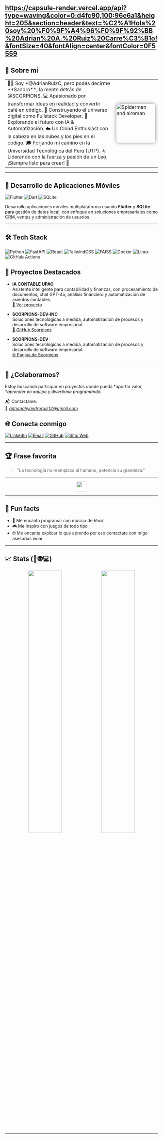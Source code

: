 
https://capsule-render.vercel.app/api?type=waving&color=0:d4fc90,100:96e6a1&height=205&section=header&text=%C2%A1Hola%20soy%20%F0%9F%A4%96%F0%9F%92%BB%20Adrian%20A.%20Ruiz%20Carre%C3%B1o!&fontSize=40&fontAlign=center&fontColor=0F5559
---

## 👾 Sobre mí

<table>
<tr>
<td>
🙋‍♂️ Soy *@AdrianRuizC, pero podés decirme **Sandro**, la mente detrás de @SCORPIONS.
💻 Apasionado por transformar ideas en realidad y convertir café en código.
🚀 Construyendo el universo digital como Fullstack Developer.
🤖 Explorando el futuro con IA & Automatización.
☁️ Un Cloud Enthusiast con la cabeza en las nubes y los pies en el código.
🎓 Forjando mi camino en la Universidad Tecnológica del Perú (UTP).
♌ Liderando con la fuerza y pasión de un Leo. ¡Siempre listo para crear! 🫡
</td>
<td>
  <img src="https://static0.srcdn.com/wordpress/wp-content/uploads/2021/06/Tony-stark-homecoming-plan-would-have-caused-spiderman-identity-twist-Spiderman-far-from-home.jpg" width="130" alt="Spiderman and airoman" style="border-radius: 12px; box-shadow: 0 0 12px #999;">
</td>
</tr>
</table>

---

## 🚀 Desarrollo de Aplicaciones Móviles

![Flutter](https://img.shields.io/badge/-Flutter-333?style=flat&logo=flutter)
![Dart](https://img.shields.io/badge/-Dart-333?style=flat&logo=dart)
![SQLite](https://img.shields.io/badge/-SQLite-333?style=flat&logo=sqlite)

Desarrollo aplicaciones móviles multiplataforma usando **Flutter** y **SQLite** para gestión de datos local, con enfoque en soluciones empresariales como CRM, ventas y administración de usuarios.

---

## 🛠️ Tech Stack

![Python](https://img.shields.io/badge/-Python-333?style=flat&logo=python)
![FastAPI](https://img.shields.io/badge/-FastAPI-333?style=flat&logo=fastapi)
![React](https://img.shields.io/badge/-React-333?style=flat&logo=react)
![TailwindCSS](https://img.shields.io/badge/-TailwindCSS-333?style=flat&logo=tailwindcss)
![FAISS](https://img.shields.io/badge/-FAISS-333?style=flat)
![Docker](https://img.shields.io/badge/-Docker-333?style=flat&logo=docker)
![Linux](https://img.shields.io/badge/-Linux-333?style=flat&logo=linux)
![GitHub Actions](https://img.shields.io/badge/-GitHub%20Actions-333?style=flat&logo=githubactions)

## 🧠 Proyectos Destacados

- **IA CONTABLE UPAO**  
  Asistente inteligente para contabilidad y finanzas, con procesamiento de documentos, chat GPT-4o, análisis financiero y automatización de asientos contables.  
  [🔗 Ver proyecto](https://iacontable.systempiura.com/)

- **SCORPIONS-DEV-INC**  
  Soluciones tecnológicas a medida, automatización de procesos y desarrollo de software empresarial.  
  [🔗 GitHub Scorpions](https://github.com/SCORPIONS-DEV-INC)
  
- **SCORPIONS-DEV**  
  Soluciones tecnológicas a medida, automatización de procesos y desarrollo de software empresarial.  
  [🌐 Pagina de Scorpions](https://scorpions-v1-0-f.vercel.app/)
---

## 🤝 ¿Colaboramos?

Estoy buscando participar en proyectos donde pueda *aportar valor, **aprender en equipo* y *divertirme programando*.

📬 Contactame:  
📧 *adrianalejandroruiz13@gmail.com*
## 🌐 Conecta conmigo

[![LinkedIn](https://img.shields.io/badge/-LinkedIn-0077b5?style=flat&logo=linkedin)](https://www.linkedin.com/in/adrianalejandroruiz/)
[![Email](https://img.shields.io/badge/-Email-c14438?style=flat&logo=gmail&logoColor=white)](mailto:adrianalejandroruiz19@gmail.com)
[![GitHub](https://img.shields.io/badge/-GitHub-333?style=flat&logo=github)](https://github.com/AdrianRuizC)
[![Sitio Web](https://img.shields.io/badge/-Sitio%20Web-333?style=flat&logo=googlechrome)](https://scorpions-v1-0-f.vercel.app/)

---

## 🏆 Frase favorita

> "La tecnología no reemplaza al humano, potencia su grandeza."

---

<p align="center">
  <img src="https://skillicons.dev/icons?i=python,fastapi,react,tailwind,openai,docker,linux,github" height="32" />

---

## 🧠 Fun facts

- 🧃 Me encanta programar con música de *Rock*  
- 🎮 Me inspiro con juegos de todo tipo
- 🤓 Me encanta explicar lo que aprendo por eso contactate con migo asesorias wuai

---

## 📈 Stats (🤖👽💻)

<div align="center">
  <img src="https://github-readme-stats.vercel.app/api?username=alister29827&show_icons=true&theme=tokyonight&hide_border=true" width="47%" />
  <img src="https://github-readme-streak-stats.herokuapp.com/?user=alister29827&theme=tokyonight&hide_border=true" width="47%" />
</div>

---
<!---
TobiramaSama18/TobiramaSama18 is a ✨ special ✨ repository because its `README.md` (this file) appears on your GitHub profile.
You can click the Preview link to take a look at your changes.
--->
